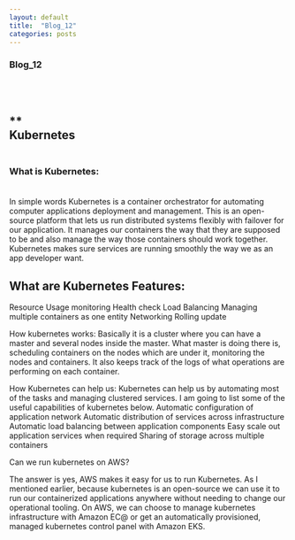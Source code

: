 ```yaml
---
layout: default
title:  "Blog_12"
categories: posts
---
```


### Blog_12
<br><br>


## **<br>Kubernetes<br>

### <br>What is Kubernetes:<br><br>

In simple words Kubernetes is a container orchestrator for automating computer applications deployment and management. This is an open-source platform that lets us run distributed systems flexibly with failover for our application. It manages our containers the way that they are supposed to be and also manage the way those containers should work together. Kubernetes makes sure services are running smoothly the way we as an app developer want. 

## What are Kubernetes Features:
Resource Usage monitoring
Health check
Load Balancing
Managing multiple containers as one entity
Networking
Rolling update

How kubernetes works:
Basically it is a cluster where you can have a master and several nodes inside the master. What master is doing there is, scheduling containers on the nodes which are under it, monitoring the nodes and containers. It also keeps track of the logs of what operations are performing on each container. 

How Kubernetes can help us:
Kubernetes can help us by automating most of the tasks and managing clustered services. I am going to list some of the useful capabilities of kubernetes below. 
Automatic configuration of application network
Automatic distribution of services across infrastructure
Automatic load balancing between application components
Easy scale out application services when required
Sharing of storage across multiple containers

Can we run kubernetes on AWS?

The answer is yes, AWS makes it easy for us to run Kubernetes. As I mentioned earlier, because kubernetes is an open-source we can use it to run our containerized applications anywhere without needing to change our operational tooling. On AWS, we can choose to manage kubernetes infrastructure with Amazon EC@ or get an automatically provisioned, managed kubernetes control panel with Amazon EKS.  

